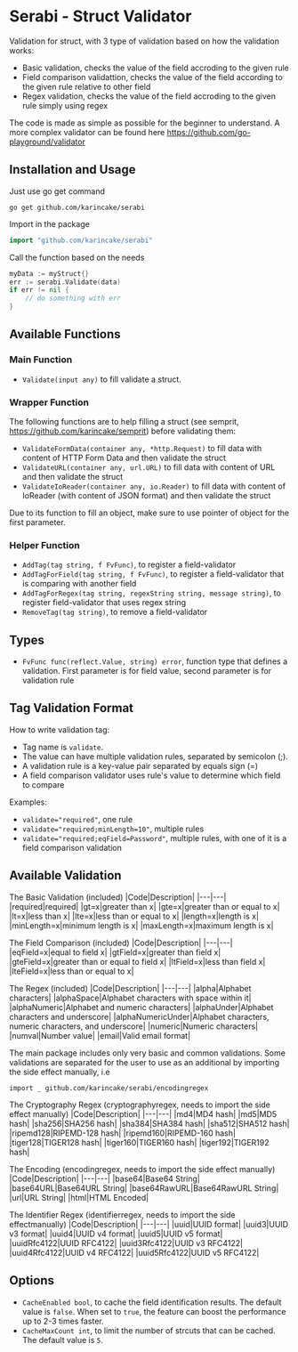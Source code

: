 # Serabi - Struct Validator
Validation for struct, with 3 type of validation based on how the validation works:
- Basic validation, checks the value of the field accroding to the given rule
- Field comparison validattion, checks the value of the field according to the given rule relative to other field
- Regex validation, checks the value of the field accroding to the given rule simply using regex

The code is made as simple as possible for the beginner to understand. A more complex validator can be found here
https://github.com/go-playground/validator 

## Installation and Usage
Just use go get command

`go get github.com/karincake/serabi`

Import in the package

```go
import "github.com/karincake/serabi"
```

Call the function based on the needs

```go
myData := myStruct{}
err := serabi.Validate(data)
if err != nil {
    // do something with err
}
```

## Available Functions
### Main Function
- `Validate(input any)` to fill validate a struct.

### Wrapper Function 
The following functions are to help filling a struct (see semprit, https://github.com/karincake/semprit) before validating them:
- `ValidateFormData(container any, *http.Request)` to fill data with content of HTTP Form Data and then validate the struct
- `ValidateURL(container any, url.URL)` to fill data with content of URL and then validate the struct
- `ValidateIoReader(container any, io.Reader)` to fill data with content of IoReader (with content of JSON format) and then validate the struct

Due to its function to fill an object, make sure to use pointer of object for the first parameter.

### Helper Function
- `AddTag(tag string, f FvFunc)`, to register a field-validator
- `AddTagForField(tag string, f FvFunc)`, to register a field-validator that is comparing with another field
- `AddTagForRegex(tag string, regexString string, message string)`, to register field-validator that uses regex string
- `RemoveTag(tag string)`, to remove a field-validator

## Types
- `FvFunc func(reflect.Value, string) error`, function type that defines a validation. First parameter is for field value, second parameter is for validation rule

## Tag Validation Format
How to write validation tag:
- Tag name is `validate`.
- The value can have multiple validation rules, separated by semicolon (;).
- A validation rule is a key-value pair separated by equals sign (=)
- A field comparison validator uses rule's value to determine which field to compare

Examples:
- `validate="required"`, one rule
- `validate="required;minLength=10"`, multiple rules
- `validate="required;eqField=Password"`, multiple rules, with one of it is a field comparison validation

## Available Validation
The Basic Validation (included)
|Code|Description|
|---|---|
|required|required|
|gt=x|greater than x|
|gte=x|greater than or equal to x|
|lt=x|less than x|
|lte=x|less than or equal to x|
|length=x|length is x|
|minLength=x|minimum length is x|
|maxLength=x|maximum length is x|

The Field Comparison (included)
|Code|Description|
|---|---|
|eqField=x|equal to field x|
|gtField=x|greater than field x|
|gteField=x|greater than or equal to field x|
|ltField=x|less than field x|
|lteField=x|less than or equal to x|

The Regex (included)
|Code|Description|
|---|---|
|alpha|Alphabet characters|
|alphaSpace|Alphabet characters with space within it|
|alphaNumeric|Alphabet and numeric characters|
|alphaUnder|Alphabet characters and underscore|
|alphaNumericUnder|Alphabet characters, numeric characters, and underscore|
|numeric|Numeric characters|
|numval|Number value|
|email|Valid email format|

The main package includes only very basic and common validations. Some validations are separated for the user to use as an additional by importing the side effect manually, i.e

`import _ github.com/karincake/serabi/encodingregex`

The Cryptography Regex (cryptographyregex, needs to import the side effect manually)
|Code|Description|
|---|---|
|md4|MD4 hash|
|md5|MD5 hash|
|sha256|SHA256 hash|
|sha384|SHA384 hash|
|sha512|SHA512 hash|
|ripemd128|RIPEMD-128 hash|
|ripemd160|RIPEMD-160 hash|
|tiger128|TIGER128 hash|
|tiger160|TIGER160 hash|
|tiger192|TIGER192 hash|

The Encoding (encodingregex, needs to import the side effect manually)
|Code|Description|
|---|---|
|base64|Base64 String|
|base64URL|Base64URL String|
|base64RawURL|Base64RawURL String|
|url|URL String|
|html|HTML Encoded|

The Identifier Regex (identifierregex, needs to import the side effectmanually)
|Code|Description|
|---|---|
|uuid|UUID format|
|uuid3|UUID v3 format|
|uuid4|UUID v4 format|
|uuid5|UUID v5 format|
|uuidRfc4122|UUID RFC4122|
|uuid3Rfc4122|UUID v3 RFC4122|
|uuid4Rfc4122|UUID v4 RFC4122|
|uuid5Rfc4122|UUID v5 RFC4122|

## Options
- `CacheEnabled bool`, to cache the field identification results. The default value is `false`. When set to `true`, the feature can boost the performance up to 2-3 times faster.
- `CacheMaxCount int`, to limit the number of strcuts that can be cached. The default value is `5`.